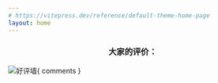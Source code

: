 ```yaml
---
# https://vitepress.dev/reference/default-theme-home-page
layout: home
---
```


<script setup>
import MyHomeLayout from '../.vitepress/theme/MyHomeLayout.vue';
import { hero, features } from '../.vitepress/locale/zh';
</script>

<MyHomeLayout :hero="hero" :features="features"></MyHomeLayout>

<h3 class="comments">大家的评价：</h3>

![好评墙](/img/comments.png){ comments }

<a class="dl" :href="hero.actions.url" target="_blank">
    <img :src="hero.actions.image_src" :width="hero.actions.image_width" />
</a>

<style>
.features img {
    box-shadow: 0px 4px 8px rgba(0, 0, 0, 0.2);
}

h3.comments {
    text-align: center;
}

img[comments] {
    box-shadow: 0 4px 8px rgba(0, 0, 0, 0.2);
    max-width: 100%;
    max-height: 300px;
    margin: 0 auto;
}

a.dl {
    display: block;
    margin-top: 60px;
}

a.dl img {
    margin: 0 auto;
}
</style>
